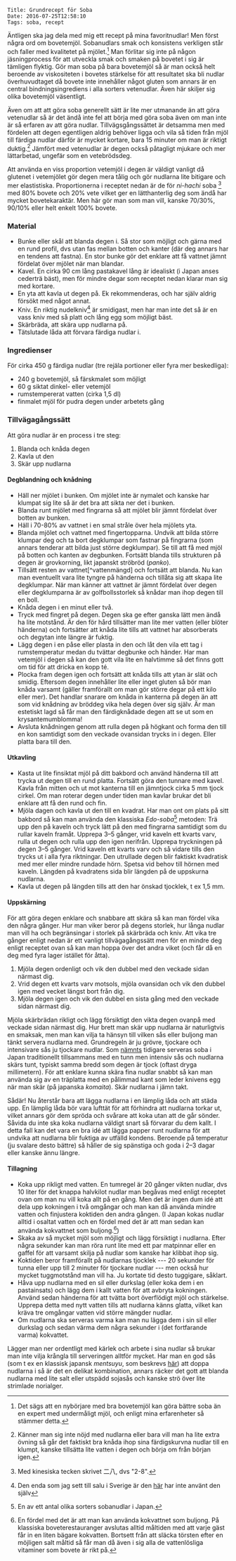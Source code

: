     Title: Grundrecept för Soba
    Date: 2016-07-25T12:58:10
    Tags: soba, recept
    
<!-- Nudelbild -->

Äntligen ska jag dela med mig ett recept på mina favoritnudlar! Men först några ord om bovetemjöl. Sobanudlars smak och konsistens verkligen står och faller med kvalitetet på mjölet.[^nyb] Man förlitar sig inte på någon jäsningprocess för att utveckla smak och smaken på bovetet i sig är tämligen flyktig. Gör man soba på bara bovetemjöl så är man också helt beroende av viskositeten i bovetes stärkelse för att resultatet ska bli nudlar överhuvudtaget då bovete inte innehåller något gluten som annars är en central bindningsingrediens i alla sorters vetenudlar. Även här skiljer sig olika bovetemjöl väsentligt.

Även om att att göra soba generellt sätt är lite mer utmanande än att göra vetenudlar så är det ändå inte fel att börja med göra soba även om man inte är så erfaren av att göra nudlar. Tillvägsgångssättet är detsamma men med fördelen att degen egentligen aldrig behöver ligga och vila så tiden från mjöl till färdiga nudlar därför är mycket kortare, bara 15 minuter om man är riktigt duktig.[^övning] Jämfört med vetenudlar är degen också påtagligt mjukare och mer lättarbetad, ungefär som en vetebrödsdeg.

Att använda en viss proportion vetemjöl i degen är väldigt vanligt då glutenet i vetemjölet gör degen mera tålig och gör nudlarna lite bitigare och mer elastistiska. Proportionerna i receptet nedan är de för *ni-hachi* soba [^kanji] med 80% bovete och 20% vete vilket ger en lätthanterlig deg som ändå har mycket bovetekaraktär. Men här gör man som man vill, kanske 70/30%, 90/10% eller helt enkelt 100% bovete.

### Material
* Bunke eller skål att blanda degen i. Så stor som möjligt och gärna med en rund profil, dvs utan fas mellan botten och kanter (där deg annars har en tendens att fastna). En stor bunke gör det enklare att få vattnet jämnt fördelat över mjölet när man blandar.
* Kavel. En cirka 90 cm lång pastakavel lång är idealiskt (i Japan anses cederträ bäst), men för mindre degar som receptet nedan klarar man sig med kortare.
* En yta att kavla ut degen på. Ek rekommenderas, och har själv aldrig försökt med något annat.
* Kniv. En riktig nudelkniv[^renasnitt] är smidigast, men har man inte det så är en vass kniv med så platt och lång egg som möjligt bäst.
* Skärbräda, att skära upp nudlarna på.
* Tätslutade låda att förvara färdiga nudlar i. 

### Ingredienser 
För cirka 450 g färdiga nudlar (tre rejäla portioner eller fyra mer beskedliga):

- 240 g bovetemjöl, så färskmalet som möjligt
- 60 g siktat dinkel- eller vetemjöl
- rumstempererat vatten (cirka 1,5 dl) 
- finmalet mjöl för pudra degen under arbetets gång

### Tillvägagångssätt
Att göra nudlar är en process i tre steg:

1. Blanda och knåda degen
2. Kavla ut den
3. Skär upp nudlarna

#### Degblandning och knådning
* Häll ner mjölet i bunken. Om mjölet inte är nymalet och kanske har klumpat sig lite så är det bra att sikta ner det i bunken.
* Blanda runt mjölet med fingrarna så att mjölet blir jämnt fördelat över botten av bunken.
* Häll i 70-80% av vattnet i en smal stråle över hela mjölets yta.
* Blanda mjölet och vattnet med fingertopparna. Undvik att bilda större klumpar deg och ta bort degklumpar som fastnar på fingrarna (som annars tenderar att bilda just större degklumpar). Se till att få med mjöl på botten och kanten av degbunken. Fortsätt blanda tills strukturen på degen är grovkorning, likt japanskt ströbröd (*panko*).
* Tillsätt resten av vattnet[^vattenmängd] och fortsätt att blanda. Nu kan man eventuellt vara lite tyngre på händerna och tillåta sig att skapa lite degklumpar. När man känner att vattnet är jämnt fördelat över degen eller degklumparna är av golfbollsstorlek så knådar man ihop degen till en boll.
* Knåda degen i en minut eller två.
* Tryck med fingret på degen. Degen ska ge efter ganska lätt men ändå ha lite motstånd. Är den för hård tillsätter man lite mer vatten (eller blöter händerna) och fortsätter att knåda lite tills att vattnet har absorberats och degytan inte längre är fuktig.
* Lägg degen i en påse eller plasta in den och låt den vila ett tag i rumstemperatur medan du tvättar degbunke och händer. Har man vetemjöl i degen så kan den gott vila lite en halvtimme så det finns gott om tid för att dricka en kopp té.
* Plocka fram degen igen och fortsätt att knåda tills att ytan är slät och smidig. Eftersom degen innehåller lite eller inget gluten så bör man knåda varsamt (gäller framförallt om man gör större degar på ett kilo eller mer). Det handlar snarare om knåda in kanterna på degen än att som vid knådning av bröddeg vika hela degen över sig själv. Är man estetiskt lagd så får man den färdigknådade degen att se ut som en krysantemumblomma! <!-- 菊練り -->
* Avsluta knådningen genom att rulla degen på högkant och forma den till en kon samtidigt som den veckade ovansidan trycks in i degen. Eller platta bara till den. <!-- へそ出し -->
<!-- bilder: deg panko, deg innan hopsamling, knådad deg -->

#### Utkavling
* Kasta ut lite finsiktat mjöl på ditt bakbord och använd händerna till att trycka ut degen till en rund platta. Fortsätt göra den tunnare med kavel. Kavla från mitten och ut mot kanterna till en jämntjock cirka 5 mm tjock cirkel. Om man roterar degen under tiden man kavlar brukar det bli enklare att få den rund och fin.
* Mjöla dagen och kavla ut den till en kvadrat. Har man ont om plats på sitt bakbord så kan man använda den klassiska *Edo-soba*[^edosoba] metoden: Trä upp den på kaveln och tryck lätt på den med fingrarna samtidigt som du rullar kaveln framåt. Upprepa 3–5 gånger, vrid kaveln ett kvarts varv, rulla ut degen och rulla upp den igen nerifrån. Upprepa tryckningen på degen 3–5 gånger. Vrid kaveln ett kvarts varv och så vidare tills den trycks ut i alla fyra riktningar.  Den utrullade degen blir faktiskt kvadratisk med mer eller mindre rundade hörn. Spetsa vid behov till hörnen med kaveln. Längden på kvadratens sida blir längden på de uppskurna nudlarna. <!-- makibō. sidans längd blir det tänkta nudellängden -->
* Kavla ut degen på längden tills att den har önskad tjocklek, t ex 1,5 mm.
<!-- bilder: tillplattad ciruklär deg, fyrkant, rektangel -->

#### Uppskärning
För att göra degen enklare och snabbare att skära så kan man fördel vika den några gånger. Hur man viker beror på degens storlek, hur långa nudlar man vill ha och begränsingar i storlek på skärbräda och kniv. Att vika tre gånger enligt nedan är ett vanligt tillvägagångssätt men för en mindre deg enligt receptet ovan så kan man hoppa över det andra viket (och får då en deg med fyra lager istället för åtta).

1. Mjöla degen ordenligt och vik den dubbel med den veckade sidan närmast dig. <!-- Platta till vecket. -->
2. Vrid degen ett kvarts varv motsols, mjöla ovansidan och vik den dubbel igen med vecket längst bort från dig.
3. Mjöla degen igen och vik den dubbel en sista gång med den veckade sidan närmast dig.

Mjöla skärbrädan rikligt och lägg försiktigt den vikta degen ovanpå med veckade sidan närmast dig. Hur brett man skär upp nudlarna är naturligtvis en smaksak, men man kan vilja ta hänsyn till vilken sås eller buljong man tänkt servera nudlarna med. Grundregeln är ju grövre, tjockare och intensivare sås ju tjockare nudlar. Som [nämnts](/2015/08/soba.html) tidigare serveras soba i Japan traditionellt tillsammans med en tunn men intensiv sås och nudlarna skärs tunt, typiskt samma bredd som degen är tjock (oftast dryga millimetern). För att enklare kunna skära fina nudlar snabbt så kan man använda sig av en träplatta med en pålimmad kant som leder knivens egg när man skär (på japanska *komaita*). <!-- bild? -->
Skär nudlarna i jämn takt.

Sådär! Nu återstår bara att lägga nudlarna i en lämplig låda och att städa upp. En lämplig låda bör vara lufttät för att förhindra att nudlarna torkar ut, vilket annars gör dem spröda och svårare att koka utan att de går sönder. 
Såvida du inte ska koka nudlarna väldigt snart så förvarar du dem kallt. I detta fall kan det vara en bra idé att lägga papper runt nudlarna för att undvika att nudlarna blir fuktiga av utfälld kondens. Beroende på temperatur (ju svalare desto bättre) så håller de sig spänstiga och goda i 2–3 dagar eller kanske ännu längre.

#### Tillagning
* Koka upp rikligt med vatten. En tumregel är 20 gånger vikten nudlar, dvs 10 liter för det knappa halvkilot nudlar man begåvas med enligt receptet ovan om man nu vill koka allt på en gång. Men det är ingen dum idé att dela upp kokningen i två omgångar och man kan då använda mindre vatten och finjustera koktiden den andra gången. (I Japan kokas nudlar alltid i osaltat vatten och en fördel med det är att man sedan kan använda kokvattnet som buljong.[^sobayu])
* Skaka av så mycket mjöl som möjligt och lägg försiktigt i nudlarna. Efter några sekunder kan man röra runt lite med ett par matpinnar eller en gaffel för att varsamt skilja på nudlar som kanske har klibbat ihop sig.
* Koktiden beror framförallt på nudlarnas tjocklek --- 20 sekunder för tunna eller upp till 2 minuter för tjockare nudlar --- men också hur mycket tuggmotstånd man vill ha. Ju kortate tid desto tuggigare, såklart.
* Håva upp nudlarna med en sil eller durkslag (eller koka dem i en pastainsats) och lägg dem i kallt vatten för att avbryta kokningen. Använd sedan händerna för att tvätta bort överflödigt mjöl och stärkelse. Upprepa detta med nytt vatten tills att nudlarna känns glatta, vilket kan kräva tre omgångar vatten vid större mängder nudlar.
* Om nudlarna ska serveras varma kan man nu lägga dem i sin sil eller durkslag och sedan värma dem några sekunder i (det fortfarande varma) kokvattet.

Lägger man ner ordentligt med kärlek och arbete i sina nudlar så brukar man inte vilja krångla till serveringen alltför mycket. Har man en god sås (som t ex en klassisk japansk *mentsuyu*, som beskrevs [här](/2015/08/soba.html)) att doppa nudlarna i så är det en delikat kombination, annars räcker det gott att blanda nudlarna med lite salt eller utspädd sojasås och kanske strö över lite strimlade norialger.

[^nyb]:  Det sägs att en nybörjare med bra bovetemjöl kan göra bättre soba än en expert med undermåligt mjöl, och enligt mina erfarenheter så stämmer detta.
[^övning]: Känner man sig inte nöjd med nudlarna eller bara vill man ha lite extra övning så går det faktiskt bra knåda ihop sina färdigskurvna nudlar till en klumpt, kanske tillsätta lite vatten i degen och börja om från början igen.
[^kanji]: Med kinesiska tecken skrivet 二八, dvs "2-8".
[^edosoba]: En av ett antal olika sorters sobanudlar i Japan.
[^sobayu]: En fördel med det är att man kan använda kokvattnet som buljong. På klassiska boveterestauranger avslutas alltid måltiden med att varje gäst får in en liten bägare kokvatten. Bortsett från att släcka törsten efter en möjligen salt måltid så får man då även i sig alla de vattenlösliga vitaminer som bovete är rikt på.

[^renasnitt]: Den enda som jag sett till salu i Sverige är den [här](http://www.cleancut.se/butik/knivserier/masahiro-5-serier/masahiro-oriental/nudelkniv-deta) har inte använt den själv


